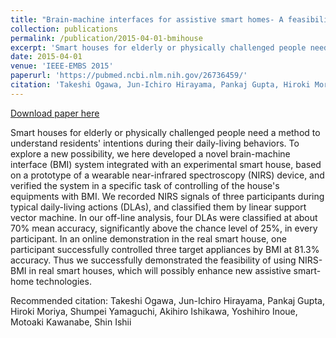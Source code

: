 ```yaml
---
title: "Brain-machine interfaces for assistive smart homes- A feasibility study with wearable near-infrared spectroscopy"
collection: publications
permalink: /publication/2015-04-01-bmihouse
excerpt: 'Smart houses for elderly or physically challenged people need a method to understand residents&apos; intentions during their daily-living behaviors. To explore a new possibility, we here developed a novel brain-machine interface (BMI) system integrated with an experimental smart house, based on a prototype of a wearable near-infrared spectroscopy (NIRS) device, and verified the system in a specific task of controlling of the house&apos;s equipments with BMI. We recorded NIRS signals of three participants during typical daily-living actions (DLAs), and classified them by linear support vector machine. In our off-line analysis, four DLAs were classified at about 70% mean accuracy, significantly above the chance level of 25%, in every participant. In an online demonstration in the real smart house, one participant successfully controlled three target appliances by BMI at 81.3% accuracy. Thus we successfully demonstrated the feasibility of using NIRS-BMI in real smart houses, which will possibly enhance new assistive smart-home technologies.'
date: 2015-04-01
venue: 'IEEE-EMBS 2015'
paperurl: 'https://pubmed.ncbi.nlm.nih.gov/26736459/'
citation: 'Takeshi Ogawa, Jun-Ichiro Hirayama, Pankaj Gupta, Hiroki Moriya, Shumpei Yamaguchi, Akihiro Ishikawa, Yoshihiro Inoue, Motoaki Kawanabe, Shin Ishii'
---
```


<a href='https://pubmed.ncbi.nlm.nih.gov/26736459/'>Download paper here</a>

Smart houses for elderly or physically challenged people need a method to understand residents&apos; intentions during their daily-living behaviors. To explore a new possibility, we here developed a novel brain-machine interface (BMI) system integrated with an experimental smart house, based on a prototype of a wearable near-infrared spectroscopy (NIRS) device, and verified the system in a specific task of controlling of the house&apos;s equipments with BMI. We recorded NIRS signals of three participants during typical daily-living actions (DLAs), and classified them by linear support vector machine. In our off-line analysis, four DLAs were classified at about 70% mean accuracy, significantly above the chance level of 25%, in every participant. In an online demonstration in the real smart house, one participant successfully controlled three target appliances by BMI at 81.3% accuracy. Thus we successfully demonstrated the feasibility of using NIRS-BMI in real smart houses, which will possibly enhance new assistive smart-home technologies.

Recommended citation: Takeshi Ogawa, Jun-Ichiro Hirayama, Pankaj Gupta, Hiroki Moriya, Shumpei Yamaguchi, Akihiro Ishikawa, Yoshihiro Inoue, Motoaki Kawanabe, Shin Ishii